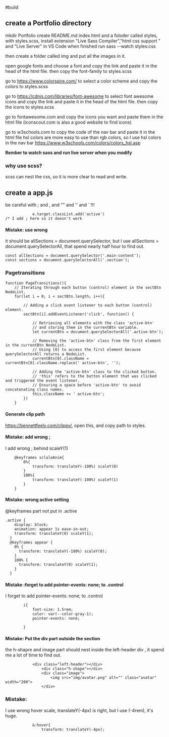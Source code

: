 #build

## create a Portfolio directory
mkdir Portfolio
create  README.md index.html and a foloder called styles, with styles.scss, 
install extension "Live Sass Compiler","html css support " and "Live Server" in VS Code
when finished run sass --watch styles:css

then create a folder called img and put all the images in it.

open google fonts and choose a font and copy the link and paste it in the head of the html file. then copy the font-family to styles.scss

go to https://www.colorspire.com/ to select a color scheme and copy the colors to styles.scss

go to https://cdnjs.com/libraries/font-awesome to select font awesome icons and copy the link and paste it in the head of the html file. then copy the icons to styles.scss
<link rel="stylesheet" href="https://cdnjs.cloudflare.com/ajax/libs/font-awesome/6.4.2/css/all.min.css" integrity="sha512-z3gLpd7yknf1YoNbCzqRKc4qyor8gaKU1qmn+CShxbuBusANI9QpRohGBreCFkKxLhei6S9CQXFEbbKuqLg0DA==" crossorigin="anonymous" referrerpolicy="no-referrer" />

go to fontawesome.com and copy the icons you want and paste them in the html file
(iconscout.com is also a good website to find icons)


go to w3schools.com to copy the code of the nav bar and paste it in the html file
hsl colors are more easy to use than rgb colors, so I use hsl colors in the nav bar
https://www.w3schools.com/colors/colors_hsl.asp

**Rember to watch sass and run live server when you modify**

###  why use scss? 
scss can nest the css, so it is more clear to read and write.


## create a app.js
be careful with ; and , and "" and '' and ``!!!
```
            e.target.classList.add('active') 
/* I add ; here so it doesn't work
```

#### Mistake: use wrong 

it should be allSections = document.querySelector, but I use allSections = document.querySelectorAll, that spend nearly half hour to find out.

```
const allSections = document.querySelector('.main-content');
const sections = document.querySelectorAll('.section');
```

### Pagetransitions
```
function PageTransitions(){
    // Iterating through each button (control) element in the sectBtn NodeList.
    for(let i = 0; i < sectBtn.length; i++){
        
        // Adding a click event listener to each button (control) element.
        sectBtn[i].addEventListener('click', function() {
            
            // Retrieving all elements with the class 'active-btn' 
            // and storing them in the currentBtn variable.
            let currentBtn = document.querySelectorAll('.active-btn');
            
            // Removing the 'active-btn' class from the first element in the currentBtn NodeList.
            // Using [0] to access the first element because querySelectorAll returns a NodeList.
            currentBtn[0].className = currentBtn[0].className.replace(' active-btn', '');
            
            // Adding the 'active-btn' class to the clicked button.
            // 'this' refers to the button element that was clicked and triggered the event listener.
            // Ensuring a space before 'active-btn' to avoid concatenating class names.
            this.className += ' active-btn';
        })
    }
```

#### Generate clip path
https://bennettfeely.com/clippy/, open this, and copy path to styles.

#### Mistake: add wrong ;

I add wrong ; behind scaleY(1)
```
    @keyframes sclaleAnim{
        0%{
            transform: translateY(-100%) scaleY(0)
        }
        100%{
            transform: translateY(-100%) scaleY(1)
        }
    }
```

#### Mistake: wrong active setting
@keyframes part not put in .active

```
.active {
    display: block;
    animation: appear 1s ease-in-out;
    transform: translateY(0) scaleY(1);
  }
  @keyframes appear {
    0% {
      transform: translateY(-100%) scaleY(0);
    }
    100% {
      transform: translateY(0) scaleY(1);
    }
  }
```

#### Mistake :forget to add pointer-events: none; to .control

I forget to add pointer-events: none; to .control
```
        i{
            font-size: 1.5rem;
            color: var(--color-gray-1);
            pointer-events: none;
            
        }
```
#### Mistake: Put the div part outside the section
the h-shapre and image part should nest inside the left-header div , it spend me a lot of time to find out.
```
            <div class="left-header"></div>
                <div class="h-shape"></div>
                <div class="image">
                    <img src="img/avatar.png" alt="" class="avatar" width="200">
                </div>
```
### Mistake:

I use wrong hover scale, translateY(-4px) is right, but I use (-4rem), it's huge.
```
            &:hover{
                transform: translateY(-4px);
``` 


